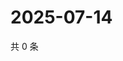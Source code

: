 # 2025-07-14

共 0 条

<!-- BEGIN ZHIHUVIDEO -->
<!-- 最后更新时间 Mon Jul 14 2025 13:18:48 GMT+0800 (China Standard Time) -->

<!-- END ZHIHUVIDEO -->
